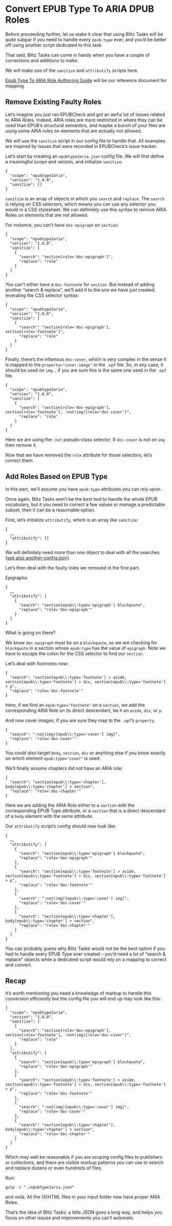 # Convert EPUB Type To ARIA DPUB Roles

Before proceeding further, let us make it clear that using Blitz Tasks will be quite subpar if you need to handle every `epub:type` ever, and you’d be better off using another script dedicated to this task. 

That said, Blitz Tasks can come in handy when you have a couple of corrections and additions to make.

We will make use of the `sanitize` and `attributify` scripts here.

[Epub Type To ARIA Role Authoring Guide](https://idpf.github.io/epub-guides/epub-aria-authoring/#sec-mappings) will be our reference document for mapping. 

## Remove Existing Faulty Roles

Let’s imagine you just ran EPUBCheck and got an awful lot of issues related to ARIA Roles. Indeed, ARIA roles are more restricted in where they can be used than EPUB’s structural semantics, and maybe a bunch of your files are using some ARIA roles on elements that are actually not allowed.

We will use the `sanitize` script in our config file to handle that. All examples are inspired by issues that were recorded in EPUBCheck’s issue tracker.

Let’s start by creating an `epubtype2aria.json` config file. We will first define a meaningful scope and version, and initialize `sanitize`.

```
{
  "scope": "epubtype2aria",
  "version": "1.0.0",
  "sanitize": []
}
```

`sanitize` is an array of objects in which you `search` and `replace`. The `search` is relying on CSS selectors, which means you can use any selector you would in a CSS stylesheet. We can definitely use this syntax to remove ARIA Roles on elements that are not allowed.

For instance, you can’t have `doc-epigraph` on `section`:

```
{
  "scope": "epubtype2aria",
  "version": "1.0.0",
  "sanitize": [
    {
      "search": "section[role='doc-epigraph']",
      "replace": "role"
    }
  ]
}
```

You can’t either have a `doc-footnote` for `section`. But instead of adding another “search & replace”, we’ll add it to the one we have just created, leveraling the CSS selector syntax:

```
{
  "scope": "epubtype2aria",
  "version": "1.0.0",
  "sanitize": [
    {
      "search": "section[role='doc-epigraph'], section[role='footnote']",
      "replace": "role"
    }
  ]
}
```

Finally, there’s the infamous `doc-cover`, which is very complex in the sense it is mapped to the `property="cover-image"` in the `.opf` file. So, in any case, it should be used on `img`… if you are sure this is the same one used in the `.opf` file.

```
{
  "scope": "epubtype2aria",
  "version": "1.0.0",
  "sanitize": [
    {
      "search": "section[role='doc-epigraph'], section[role='footnote'], :not(img)[role='doc-cover']",
      "replace": "role"
    }
  ]
}
```

Here we are using the `:not` pseudo-class selector. If `doc-cover` is not on `img` then remove it.

Now that we have removed the `role` attribute for those selectors, let’s correct them.

## Add Roles Based on EPUB Type

In this part, we’ll assume you have `epub:type` attributes you can rely upon.

Once again, Blitz Tasks won’t be the best tool to handle the whole EPUB vocabulary, but it you need to correct a few values or manage a predictable subset, then it can be a reasonable option.

First, let’s initialize `attributify`, which is an array like `sanitize`:

```
{
  …,
  "attributify": []
}
```

We will definitely need more than one object to deal with all the searches ([see also another-config.json](../another-config.json)).

Let’s then deal with the faulty roles we removed in the first part.

Epigraphs: 

```
{
  …,
  "attributify": [
    {
      "search": "section[epub\\:type='epigraph'] blockquote",
      "replace": "role='doc-epigraph'"
    }
  ]
}
```

What is going on there? 

We know `doc-epigraph` must be on a `blockquote`, so we are checking for `blockquote` in a section whose `epub:type` has the value of `epigraph`. Note we have to escape the colon for the CSS selector to find our `section`.

Let’s deal with footnotes now:

```
{
  "search": "section[epub\\:type='footnote'] > aside, section[epub\\:type='footnote'] > div, section[epub\\:type='footnote'] > p",
  "replace": "role='doc-footnote'"
}
```

Here, if we find an `epub:type="footnote"` on a `section`, we add the corresponding ARIA Role on its direct descendant, be it an `aside`, `div`, or `p`.

And now cover images, if you are sure they map to the `.opf`’s `property`.

```
{
  "search": ":not(img)[epub\\:type='cover'] img]",
  "replace": "role='doc-cover'"
}
```

You could also target `body`, `section`, `div` or anything else if you know exactly on which element `epub:type="cover"` is used.

We’ll finally assume chapters did not have an ARIA role: 


```
{
  "search": "section[epub\\:type='chapter'], body[epub\\:type='chapter'] > section",
  "replace": "role='doc-chapter'"
}
```

Here we are adding the ARIA Role either to a `section` with the corresponding EPUB Type attribute, or a `section` that is a direct descendant of a `body` element with the same attribute.

Our `attributify` script’s config should now look like:

```
{
  …,
  "attributify": [
    {
      "search": "section[epub\\:type='epigraph'] blockquote",
      "replace": "role='doc-epigraph'"
    },
    {
      "search": "section[epub\\:type='footnote'] > aside, section[epub\\:type='footnote'] > div, section[epub\\:type='footnote'] > p",
      "replace": "role='doc-footnote'"
    },
    {
      "search": ":not(img)[epub\\:type='cover'] img]",
      "replace": "role='doc-cover'"
    },
    {
      "search": "section[epub\\:type='chapter'], body[epub\\:type='chapter'] > section",
      "replace": "role='doc-chapter'"
    }
  ]
}
```

You can probably guess why Blitz Tasks would not be the best option if you had to handle every EPUB Type ever created – you’d need a lot of “search & replace” objects while a dedicated script would rely on a mapping to correct and convert.

## Recap

It’s worth mentioning you need a knowledge of markup to handle this conversion efficiently but the config file you will end up may look like this: 

```
{
  "scope": "epubtype2aria",
  "version": "1.0.0",
  "sanitize": [
    {
      "search": "section[role='doc-epigraph'], section[role='footnote'], :not(img)[role='doc-cover']",
      "replace": "role"
    }
  ],
  "attributify": [
    {
      "search": "section[epub\\:type='epigraph'] blockquote",
      "replace": "role='doc-epigraph'"
    },
    {
      "search": "section[epub\\:type='footnote'] > aside, section[epub\\:type='footnote'] > div, section[epub\\:type='footnote'] > p",
      "replace": "role='doc-footnote'"
    },
    {
      "search": ":not(img)[epub\\:type='cover'] img]",
      "replace": "role='doc-cover'"
    },
    {
      "search": "section[epub\\:type='chapter'], body[epub\\:type='chapter'] > section",
      "replace": "role='doc-chapter'"
    }
  ]
}
```

Which may well be reasonable if you are scoping config files to publishers or collections, and there are visible markup patterns you can use to search and replace dozens or even hundreds of files.

Run:

```
gulp -c "./epubtype2aria.json"
```

and voilà. All the (X)HTML files in your input folder now have proper ARIA Roles.

That’s the idea of Blitz Tasks: a little JSON goes a long way, and helps you focus on other issues and improvements you can’t automate.